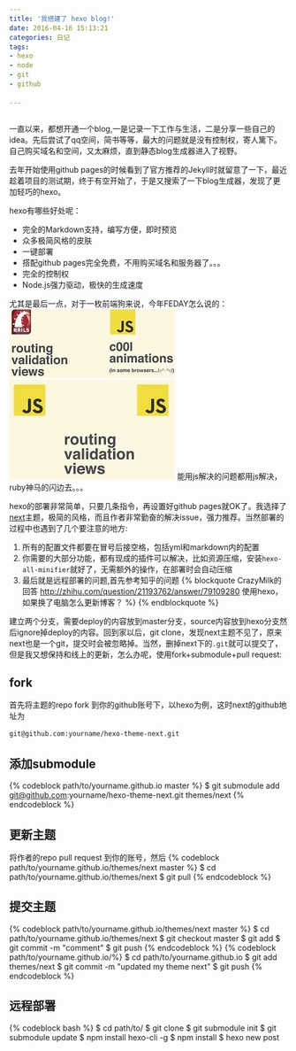 ```yaml
---
title: '我搭建了 hexo blog!'
date: 2016-04-16 15:13:21
categories: 日记
tags: 
- hexo
- node
- git
- github

---
```


<div style='margin:0 auto;width:0px;height:0px;overflow:hidden;'>
<img src="/images/avatar.jpeg" width='700'>
</div>

一直以来，都想开通一个blog,一是记录一下工作与生活，二是分享一些自己的idea。先后尝试了qq空间，简书等等，最大的问题就是没有控制权，寄人篱下。自己购买域名和空间，又太麻烦，直到静态blog生成器进入了视野。

去年开始使用github pages的时候看到了官方推荐的Jekyll时就留意了一下，最近趁着项目的测试期，终于有空开始了，于是又搜索了一下blog生成器，发现了更加轻巧的hexo。
<!-- more -->
hexo有哪些好处呢：
- 完全的Markdown支持，编写方便，即时预览
- 众多极简风格的皮肤
- 一键部署
- 搭配github pages完全免费，不用购买域名和服务器了。。。
- 完全的控制权
- Node.js强力驱动，极快的生成速度

尤其是最后一点，对于一枚前端狗来说，今年FEDAY怎么说的：
<img src="/images/ruby.jpg"/>
<img src="/images/js.jpg"/>
能用js解决的问题都用js解决，ruby神马的闪边去。。。

hexo的部署非常简单，只要几条指令，再设置好github pages就OK了。我选择了[next](http://theme-next.iissnan.com "next")主题，极简的风格，而且作者非常勤奋的解决issue，强力推荐。当然部署的过程中也遇到了几个要注意的地方:
 1. 所有的配置文件都要在冒号后接空格，包括yml和markdown内的配置
 2. 你需要的大部分功能，都有现成的插件可以解决，比如资源压缩，安装`hexo-all-minifier`就好了，无需额外的操作，在部署时会自动压缩
 3. 最后就是远程部署的问题,首先参考知乎的问题
{% blockquote CrazyMilk的回答 http://zhihu.com/question/21193762/answer/79109280 使用hexo，如果换了电脑怎么更新博客？ %}
{% endblockquote %}

建立两个分支，需要deploy的内容放到master分支，source内容放到hexo分支然后ignore掉deploy的内容。回到家以后，git clone，发现next主题不见了，原来next也是一个git，提交时会被忽略掉。当然，删掉next下的`.git`就可以提交了，但是我又想保持和线上的更新，怎么办呢，使用fork+submodule+pull request:
## fork
首先将主题的repo fork 到你的github账号下，以hexo为例，这时next的github地址为
``` bash
git@github.com:yourname/hexo-theme-next.git
```
## 添加submodule
{% codeblock path/to/yourname.github.io master %}
$ git submodule add git@github.com:yourname/hexo-theme-next.git themes/next
{% endcodeblock %}
## 更新主题
将作者的repo pull request 到你的账号，然后
{% codeblock path/to/yourname.github.io/themes/next master %}
$ cd path/to/yourname.github.io/themes/next
$ git pull
{% endcodeblock %}
## 提交主题
{% codeblock path/to/yourname.github.io/themes/next master %}
$ cd path/to/yourname.github.io/themes/next
$ git checkout master
$ git add <stuff>
$ git commit -m "comment"
$ git push
{% endcodeblock %}
{% codeblock path/to/yourname.github.io/%}
$ cd path/to/yourname.github.io
$ git add themes/next
$ git commit -m "updated my theme next"
$ git push
{% endcodeblock %}
## 远程部署
{% codeblock bash %}
$ cd path/to/
$ git clone <url>
$ git submodule init
$ git submodule update
$ npm install hexo-cli -g
$ npm install
$ hexo new post <title>
$ hexo g -d
{% endcodeblock %}
总的来说，如下图所示：
<img src="/images/hexo.svg">

好啦，终于有自己的小窝了，接下来要做的事情就是Keep Blogging!




